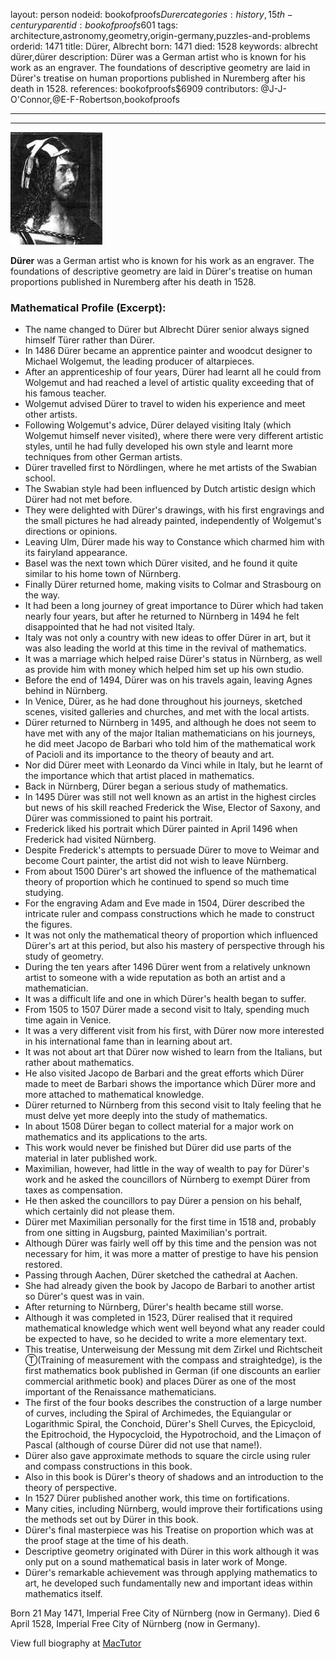 layout: person
nodeid: bookofproofs$Durer
categories: history,15th-century
parentid: bookofproofs$601
tags: architecture,astronomy,geometry,origin-germany,puzzles-and-problems
orderid: 1471
title: Dürer, Albrecht
born: 1471
died: 1528
keywords: albrecht dürer,dürer
description: Dürer was a German artist who is known for his work as an engraver. The foundations of descriptive geometry are laid in Dürer's treatise on human proportions published in Nuremberg after his death in 1528.
references: bookofproofs$6909
contributors: @J-J-O'Connor,@E-F-Robertson,bookofproofs

---



---

![Durer.jpg](https://github.com/bookofproofs/bookofproofs.github.io/blob/main/_sources/_assets/images/portraits/Durer.jpg?raw=true)

**Dürer** was a German artist who is known for his work as an engraver. The foundations of descriptive geometry are laid in Dürer's treatise on human proportions published in Nuremberg after his death in 1528.

### Mathematical Profile (Excerpt):
* The name changed to Dürer but Albrecht Dürer senior always signed himself Türer rather than Dürer.
* In 1486 Dürer became an apprentice painter and woodcut designer to Michael Wolgemut, the leading producer of altarpieces.
* After an apprenticeship of four years, Dürer had learnt all he could from Wolgemut and had reached a level of artistic quality exceeding that of his famous teacher.
* Wolgemut advised Dürer to travel to widen his experience and meet other artists.
* Following Wolgemut's advice, Dürer delayed visiting Italy (which Wolgemut himself never visited), where there were very different artistic styles, until he had fully developed his own style and learnt more techniques from other German artists.
* Dürer travelled first to Nördlingen, where he met artists of the Swabian school.
* The Swabian style had been influenced by Dutch artistic design which Dürer had not met before.
* They were delighted with Dürer's drawings, with his first engravings and the small pictures he had already painted, independently of Wolgemut's directions or opinions.
* Leaving Ulm, Dürer made his way to Constance which charmed him with its fairyland appearance.
* Basel was the next town which Dürer visited, and he found it quite similar to his home town of Nürnberg.
* Finally Dürer returned home, making visits to Colmar and Strasbourg on the way.
* It had been a long journey of great importance to Dürer which had taken nearly four years, but after he returned to Nürnberg in 1494 he felt disappointed that he had not visited Italy.
* Italy was not only a country with new ideas to offer Dürer in art, but it was also leading the world at this time in the revival of mathematics.
* It was a marriage which helped raise Dürer's status in Nürnberg, as well as provide him with money which helped him set up his own studio.
* Before the end of 1494, Dürer was on his travels again, leaving Agnes behind in Nürnberg.
* In Venice, Dürer, as he had done throughout his journeys, sketched scenes, visited galleries and churches, and met with the local artists.
* Dürer returned to Nürnberg in 1495, and although he does not seem to have met with any of the major Italian mathematicians on his journeys, he did meet Jacopo de Barbari who told him of the mathematical work of Pacioli and its importance to the theory of beauty and art.
* Nor did Dürer meet with Leonardo da Vinci while in Italy, but he learnt of the importance which that artist placed in mathematics.
* Back in Nürnberg, Dürer began a serious study of mathematics.
* In 1495 Dürer was still not well known as an artist in the highest circles but news of his skill reached Frederick the Wise, Elector of Saxony, and Dürer was commissioned to paint his portrait.
* Frederick liked his portrait which Dürer painted in April 1496 when Frederick had visited Nürnberg.
* Despite Frederick's attempts to persuade Dürer to move to Weimar and become Court painter, the artist did not wish to leave Nürnberg.
* From about 1500 Dürer's art showed the influence of the mathematical theory of proportion which he continued to spend so much time studying.
* For the engraving Adam and Eve made in 1504, Dürer described the intricate ruler and compass constructions which he made to construct the figures.
* It was not only the mathematical theory of proportion which influenced Dürer's art at this period, but also his mastery of perspective through his study of geometry.
* During the ten years after 1496 Dürer went from a relatively unknown artist to someone with a wide reputation as both an artist and a mathematician.
* It was a difficult life and one in which Dürer's health began to suffer.
* From 1505 to 1507 Dürer made a second visit to Italy, spending much time again in Venice.
* It was a very different visit from his first, with Dürer now more interested in his international fame than in learning about art.
* It was not about art that Dürer now wished to learn from the Italians, but rather about mathematics.
* He also visited Jacopo de Barbari and the great efforts which Dürer made to meet de Barbari shows the importance which Dürer more and more attached to mathematical knowledge.
* Dürer returned to Nürnberg from this second visit to Italy feeling that he must delve yet more deeply into the study of mathematics.
* In about 1508 Dürer began to collect material for a major work on mathematics and its applications to the arts.
* This work would never be finished but Dürer did use parts of the material in later published work.
* Maximilian, however, had little in the way of wealth to pay for Dürer's work and he asked the councillors of Nürnberg to exempt Dürer from taxes as compensation.
* He then asked the councillors to pay Dürer a pension on his behalf, which certainly did not please them.
* Dürer met Maximilian personally for the first time in 1518 and, probably from one sitting in Augsburg, painted Maximilian's portrait.
* Although Dürer was fairly well off by this time and the pension was not necessary for him, it was more a matter of prestige to have his pension restored.
* Passing through Aachen, Dürer sketched the cathedral at Aachen.
* She had already given the book by Jacopo de Barbari to another artist so Dürer's quest was in vain.
* After returning to Nürnberg, Dürer's health became still worse.
* Although it was completed in 1523, Dürer realised that it required mathematical knowledge which went well beyond what any reader could be expected to have, so he decided to write a more elementary text.
* This treatise, Unterweisung der Messung mit dem Zirkel und Richtscheit Ⓣ(Training of measurement with the compass and straightedge), is the first mathematics book published in German (if one discounts an earlier commercial arithmetic book) and places Dürer as one of the most important of the Renaissance mathematicians.
* The first of the four books describes the construction of a large number of curves, including the Spiral of Archimedes, the Equiangular or Logarithmic Spiral, the Conchoid, Dürer's Shell Curves, the Epicycloid, the Epitrochoid, the Hypocycloid, the Hypotrochoid, and the Limaçon of Pascal (although of course Dürer did not use that name!).
* Dürer also gave approximate methods to square the circle using ruler and compass constructions in this book.
* Also in this book is Dürer's theory of shadows and an introduction to the theory of perspective.
* In 1527 Dürer published another work, this time on fortifications.
* Many cities, including Nürnberg, would improve their fortifications using the methods set out by Dürer in this book.
* Dürer's final masterpiece was his Treatise on proportion which was at the proof stage at the time of his death.
* Descriptive geometry originated with Dürer in this work although it was only put on a sound mathematical basis in later work of Monge.
* Dürer's remarkable achievement was through applying mathematics to art, he developed such fundamentally new and important ideas within mathematics itself.

Born 21 May 1471, Imperial Free City of Nürnberg (now in Germany). Died 6 April 1528, Imperial Free City of Nürnberg (now in Germany).

View full biography at [MacTutor](https://mathshistory.st-andrews.ac.uk/Biographies/Durer/)
